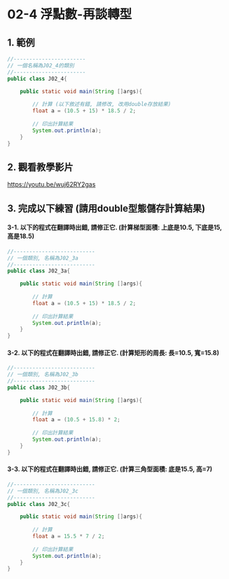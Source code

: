 # 02-4 浮點數-再談轉型

## 1. 範例
``` java
//-----------------------
// 一個名稱為J02_4的類別
//-----------------------
public class J02_4{

    public static void main(String []args){
        
        // 計算 (以下敘述有錯, 請修改, 改用double存放結果)
        float a = (10.5 + 15) * 18.5 / 2;
        
        // 印出計算結果
        System.out.println(a);
    }
}
``` 

## 2. 觀看教學影片
https://youtu.be/wuj62RY2gas


## 3. 完成以下練習 (請用double型態儲存計算結果)

#### 3-1. 以下的程式在翻譯時出錯, 請修正它. (計算梯型面積: 上底是10.5, 下底是15, 高是18.5)
``` java
//--------------------------
// 一個類別, 名稱為J02_3a
//--------------------------
public class J02_3a{

    public static void main(String []args){
        
        // 計算
        float a = (10.5 + 15) * 18.5 / 2;
       
        // 印出計算結果
        System.out.println(a);
    }
}
``` 

#### 3-2. 以下的程式在翻譯時出錯, 請修正它. (計算矩形的周長: 長=10.5, 寬=15.8)
``` java
//--------------------------
// 一個類別, 名稱為J02_3b
//--------------------------
public class J02_3b{

    public static void main(String []args){
        
        // 計算
        float a = (10.5 + 15.8) * 2;
       
        // 印出計算結果
        System.out.println(a);
    }
}
``` 

#### 3-3. 以下的程式在翻譯時出錯, 請修正它. (計算三角型面積: 底是15.5, 高=7) 
``` java
//--------------------------
// 一個類別, 名稱為J02_3c
//--------------------------
public class J02_3c{

    public static void main(String []args){
        
        // 計算
        float a = 15.5 * 7 / 2;
       
        // 印出計算結果
        System.out.println(a);
    }
}
``` 
